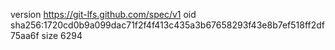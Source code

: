 version https://git-lfs.github.com/spec/v1
oid sha256:1720cd0b9a099dac71f2f4f413c435a3b67658293f43e8b7ef518ff2df75aa6f
size 6294
